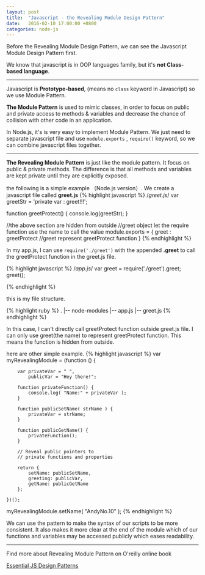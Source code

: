 ```yaml
---
layout: post
title:  "Javascript - the Revealing Module Design Pattern"
date:   2016-02-10 17:00:00 +0800
categories: node-js
---
```

Before the Revealing Module Design Pattern, we can see the Javascript Module Design Pattern first.

We know that javascript is in OOP languages family, but it's **not Class-based language**.

------

Javascript is **Prototype-based**, (means no ``class`` keyword in Javascript) so we use Module Pattern.

**The Module Pattern** is used to mimic classes, in order to focus on public and private access to methods & variables and
decrease the chance of collision with other code in an application.

In Node.js, it's is very easy to implement Module Pattern. We just need to separate javascript file and use ``module.exports``
, ``require()`` keyword, so we can combine javascript files together.

-------

**The Revealing Module Pattern** is just like the module pattern. It focus on public & private methods.
The difference is that all methods and variables are kept private until they are explicitly exposed.

the following is a simple example （Node.js version）.
We create a javascript file called **greet.js**
{% highlight javascript %}
/*greet.js*/
var greetStr = 'private var : greet!!!';

function greetProtect() {
  console.log(greetStr);
}

//the above section are hidden from outside
//greet object let the require function use the name to call the value
module.exports = {
  greet : greetProtect //greet represent greetProtect function
}
{% endhighlight %}

In my app.js, I can use ``require('./greet')``  with the appended  **.greet**  to call the greetProtect function in the greet.js file.

{% highlight javascript %}
/*app.js*/
var greet = require('./greet').greet;
greet();

{% endhighlight %}

this is my file structure.

{% highlight ruby %}
.
|-- node-modules
|-- app.js
|-- greet.js
{% endhighlight %}

In this case, I can't directly call greetProtect function outside greet.js file. I can only use greet(the name) to represent
greetProtect function. This means the function is hidden from outside.

here are other simple example.
{% highlight javascript %}
var myRevealingModule = (function () {

        var privateVar = " ",
            publicVar = "Hey there!";

        function privateFunction() {
            console.log( "Name:" + privateVar );
        }

        function publicSetName( strName ) {
            privateVar = strName;
        }

        function publicGetName() {
            privateFunction();
        }

        // Reveal public pointers to
        // private functions and properties

        return {
            setName: publicSetName,
            greeting: publicVar,
            getName: publicGetName
        };

    })();

myRevealingModule.setName( "AndyNo.10" );
{% endhighlight %}

We can use the pattern to make the syntax of our scripts to be more consistent.
It also makes it more clear at the end of the module which of our functions and variables may be accessed publicly which eases readability.

------

Find more about Revealing Module Pattern on O'reilly online book

[Essential JS Design Patterns][Essential-JS-Design-Patterns]


[Essential-JS-Design-Patterns]:https://addyosmani.com/resources/essentialjsdesignpatterns/book/#revealingmodulepatternjavascript

